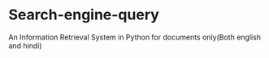 # Search-engine-query
An Information Retrieval System in Python for documents only(Both english and hindi)
